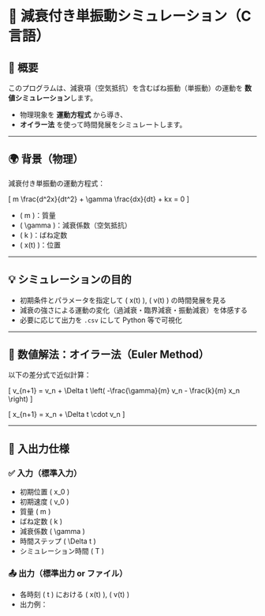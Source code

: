 # 🎢 減衰付き単振動シミュレーション（C言語）

## 🧠 概要

このプログラムは、減衰項（空気抵抗）を含むばね振動（単振動）の運動を **数値シミュレーション**します。

- 物理現象を **運動方程式** から導き、
- **オイラー法** を使って時間発展をシミュレートします。

---

## 🌍 背景（物理）

減衰付き単振動の運動方程式：

\[
m \frac{d^2x}{dt^2} + \gamma \frac{dx}{dt} + kx = 0
\]

- \( m \)：質量  
- \( \gamma \)：減衰係数（空気抵抗）  
- \( k \)：ばね定数  
- \( x(t) \)：位置

---

## 💡 シミュレーションの目的

- 初期条件とパラメータを指定して \( x(t) \), \( v(t) \) の時間発展を見る
- 減衰の強さによる運動の変化（過減衰・臨界減衰・振動減衰）を体感する
- 必要に応じて出力を `.csv` にして Python 等で可視化

---

## 🧮 数値解法：オイラー法（Euler Method）

以下の差分式で近似計算：

\[
v_{n+1} = v_n + \Delta t \left( -\frac{\gamma}{m} v_n - \frac{k}{m} x_n \right)
\]

\[
x_{n+1} = x_n + \Delta t \cdot v_n
\]

---

## 🧰 入出力仕様

### ✅ 入力（標準入力）

- 初期位置 \( x_0 \)
- 初期速度 \( v_0 \)
- 質量 \( m \)
- ばね定数 \( k \)
- 減衰係数 \( \gamma \)
- 時間ステップ \( \Delta t \)
- シミュレーション時間 \( T \)

### 📤 出力（標準出力 or ファイル）

- 各時刻 \( t \) における \( x(t) \), \( v(t) \)
- 出力例：
